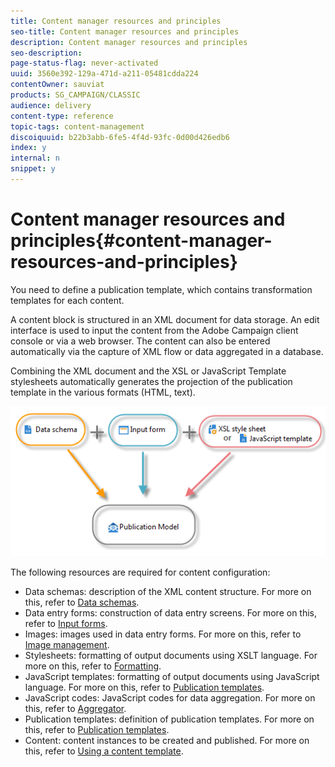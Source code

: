```yaml
---
title: Content manager resources and principles
seo-title: Content manager resources and principles
description: Content manager resources and principles
seo-description: 
page-status-flag: never-activated
uuid: 3560e392-129a-471d-a211-05481cdda224
contentOwner: sauviat
products: SG_CAMPAIGN/CLASSIC
audience: delivery
content-type: reference
topic-tags: content-management
discoiquuid: b22b3abb-6fe5-4f4d-93fc-0d00d426edb6
index: y
internal: n
snippet: y
---
```


# Content manager resources and principles{#content-manager-resources-and-principles}

You need to define a publication template, which contains transformation templates for each content.

A content block is structured in an XML document for data storage. An edit interface is used to input the content from the Adobe Campaign client console or via a web browser. The content can also be entered automatically via the capture of XML flow or data aggregated in a database.

Combining the XML document and the XSL or JavaScript Template stylesheets automatically generates the projection of the publication template in the various formats (HTML, text).

![](assets/d_ncs_content_process.png)

The following resources are required for content configuration:

* Data schemas: description of the XML content structure. For more on this, refer to [Data schemas](https://helpx.adobe.com/campaign/standard/delivery/using/data-schemas.html).
* Data entry forms: construction of data entry screens. For more on this, refer to [Input forms](https://helpx.adobe.com/campaign/standard/delivery/using/input-forms.html).
* Images: images used in data entry forms. For more on this, refer to [Image management](https://helpx.adobe.com/campaign/standard/delivery/using/formatting.html#image-management).
* Stylesheets: formatting of output documents using XSLT language. For more on this, refer to [Formatting](https://helpx.adobe.com/campaign/standard/delivery/using/formatting.html).
* JavaScript templates: formatting of output documents using JavaScript language. For more on this, refer to [Publication templates](https://helpx.adobe.com/campaign/standard/delivery/using/publication-templates.html).
* JavaScript codes: JavaScript codes for data aggregation. For more on this, refer to [Aggregator](https://helpx.adobe.com/campaign/standard/delivery/using/publication-templates.html#aggregator).
* Publication templates: definition of publication templates. For more on this, refer to [Publication templates](https://helpx.adobe.com/campaign/standard/delivery/using/publication-templates.html).
* Content: content instances to be created and published. For more on this, refer to [Using a content template](https://helpx.adobe.com/campaign/standard/delivery/using/using-a-content-template.html).

